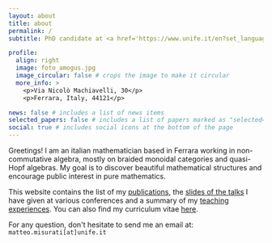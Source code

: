 ```yaml
---
layout: about
title: about
permalink: /
subtitle: PhD candidate at <a href='https://www.unife.it/en?set_language=en'>University of Ferrara</a>.

profile:
  align: right
  image: foto_amogus.jpg
  image_circular: false # crops the image to make it circular
  more_info: >
    <p>Via Nicolò Machiavelli, 30</p>
    <p>Ferrara, Italy, 44121</p>

news: false # includes a list of news items
selected_papers: false # includes a list of papers marked as "selected={true}"
social: true # includes social icons at the bottom of the page
---
```


Greetings! I am an italian mathematician based in Ferrara working in non-commutative algebra, mostly on braided monoidal categories and quasi-Hopf algebras. My goal is to discover beautiful mathematical structures and encourage public interest in pure mathematics. 

This website contains the list of my [publications](https://matteo-misurati.github.io/publications/), the [slides of the talks](https://matteo-misurati.github.io/talks/) I have given at various conferences and a summary of my [teaching experiences](https://matteo-misurati.github.io/teaching/). You can also find my curriculum vitae [here](https://matteo-misurati.github.io/cv/).

For any question, don't hesitate to send me an email at: `matteo.misurati[at]unife.it`
